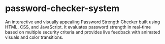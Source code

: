# password-checker-system
An interactive and visually appealing Password Strength Checker built using HTML, CSS, and JavaScript. It evaluates password strength in real-time based on multiple security criteria and provides live feedback with animated visuals and color transitions. 
